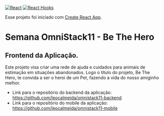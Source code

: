 [![React](https://img.shields.io/badge/React->=16.13.1-blue.svg)](https://reactjs.org/)
[![React Hooks](https://img.shields.io/badge/React_Hooks-Yes-81BEF7.svg)](https://reactjs.org/docs/hooks-intro.html)

Esse projeto foi iniciado com [Create React App](https://github.com/facebook/create-react-app).

# Semana OmniStack11 - Be The Hero
## Frontend da Aplicação.

Este projeto visa criar uma rede de ajuda e cuidados para animais de estimação em situações abandonados. 
Logo o título do projeto, Be The Hero, te convida a ser o heroi de um Pet, fazendo a vida do nosso amiginho melhor.

* Link para o repositório do backend da aplicação: https://github.com/leocalmeida/omnistack11-backend
* Link para o repositório do mobile da aplicação: https://github.com/leocalmeida/omnistack11-mobile
